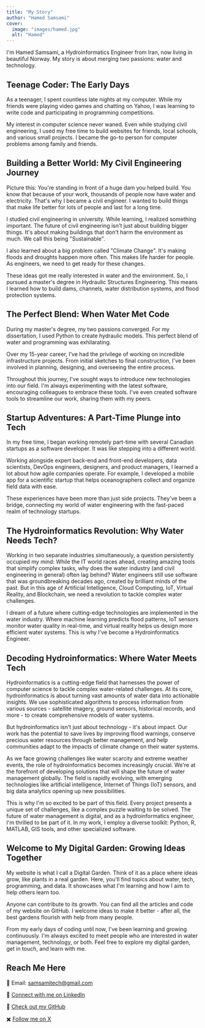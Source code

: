 ```yaml
---
title: "My Story"
author: "Hamed Samsami"
cover:
  image: "images/hamed.jpg"
  alt: "Hamed"
---
```


I'm Hamed Samsami, a Hydroinformatics Engineer from Iran, now living in beautiful Norway. My story is about merging two passions: water and technology.

## Teenage Coder: The Early Days

As a teenager, I spent countless late nights at my computer. While my friends were playing video games and chatting on Yahoo, I was learning to write code and participating in programming competitions.

My interest in computer science never waned. Even while studying civil engineering, I used my free time to build websites for friends, local schools, and various small projects. I became the go-to person for computer problems among family and friends.

## Building a Better World: My Civil Engineering Journey

Picture this: You're standing in front of a huge dam you helped build. You know that because of your work, thousands of people now have water and electricity. That's why I became a civil engineer. I wanted to build things that make life better for lots of people and last for a long time.

I studied civil engineering in university. While learning, I realized something important. The future of civil engineering isn't just about building bigger things. It's about making buildings that don't harm the environment as much. We call this being "Sustainable".

I also learned about a big problem called "Climate Change". It's making floods and droughts happen more often. This makes life harder for people. As engineers, we need to get ready for these changes.

These ideas got me really interested in water and the environment. So, I pursued a master's degree in Hydraulic Structures Engineering. This means I learned how to build dams, channels, water distribution systems, and flood protection systems.

## The Perfect Blend: When Water Met Code

During my master's degree, my two passions converged. For my dissertation, I used Python to create hydraulic models. This perfect blend of water and programming was exhilarating.

Over my 15-year career, I've had the privilege of working on incredible infrastructure projects. From initial sketches to final construction, I've been involved in planning, designing, and overseeing the entire process.

Throughout this journey, I've sought ways to introduce new technologies into our field. I'm always experimenting with the latest software, encouraging colleagues to embrace these tools. I've even created software tools to streamline our work, sharing them with my peers.

## Startup Adventures: A Part-Time Plunge into Tech

In my free time, I began working remotely part-time with several Canadian startups as a software developer. It was like stepping into a different world.

Working alongside expert back-end and front-end developers, data scientists, DevOps engineers, designers, and product managers, I learned a lot about how agile companies operate. For example, I developed a mobile app for a scientific startup that helps oceanographers collect and organize field data with ease.

These experiences have been more than just side projects. They've been a bridge, connecting my world of water engineering with the fast-paced realm of technology startups.

## The Hydroinformatics Revolution: Why Water Needs Tech?

Working in two separate industries simultaneously, a question persistently occupied my mind: While the IT world races ahead, creating amazing tools that simplify complex tasks, why does the water industry (and civil engineering in general) often lag behind?
Water engineers still use software that was groundbreaking decades ago, created by brilliant minds of the past. But in this age of Artificial Intelligence, Cloud Computing, IoT, Virtual Reality, and Blockchain, we need a revolution to tackle complex water challenges.

I dream of a future where cutting-edge technologies are implemented in the water industry. Where machine learning predicts flood patterns, IoT sensors monitor water quality in real-time, and virtual reality helps us design more efficient water systems. This is why I've become a Hydroinformatics Engineer.

## Decoding Hydroinformatics: Where Water Meets Tech

Hydroinformatics is a cutting-edge field that harnesses the power of computer science to tackle complex water-related challenges.
At its core, hydroinformatics is about turning vast amounts of water data into actionable insights. We use sophisticated algorithms to process information from various sources - satellite imagery, ground sensors, historical records, and more - to create comprehensive models of water systems.

But hydroinformatics isn't just about technology - it's about impact. Our work has the potential to save lives by improving flood warnings, conserve precious water resources through better management, and help communities adapt to the impacts of climate change on their water systems.

As we face growing challenges like water scarcity and extreme weather events, the role of hydroinformatics becomes increasingly crucial. We're at the forefront of developing solutions that will shape the future of water management globally.
The field is rapidly evolving, with emerging technologies like artificial intelligence, Internet of Things (IoT) sensors, and big data analytics opening up new possibilities.

This is why I'm so excited to be part of this field. Every project presents a unique set of challenges, like a complex puzzle waiting to be solved. The future of water management is digital, and as a hydroinformatics engineer, I'm thrilled to be part of it. In my work, I employ a diverse toolkit: Python, R, MATLAB, GIS tools, and other specialized software.

## Welcome to My Digital Garden: Growing Ideas Together

My website is what I call a Digital Garden. Think of it as a place where ideas grow, like plants in a real garden. Here, you'll find topics about water, tech, programming, and data. It showcases what I'm learning and how I aim to help others learn too.

Anyone can contribute to its growth. You can find all the articles and code of my website on GitHub. I welcome ideas to make it better - after all, the best gardens flourish with help from many people.

From my early days of coding until now, I've been learning and growing continuously. I'm always excited to meet people who are interested in water management, technology, or both. Feel free to explore my digital garden, get in touch, and learn with me.

## Reach Me Here

📧 Email: samsamitech@gmail.com

💼 [Connect with me on LinkedIn](https://www.linkedin.com/in/samsamitech/)

🐙 [Check out my GitHub](https://www.github.com/samsamitech/)

✖️ [Follow me on X](https://www.x.com/samsamitech/)
